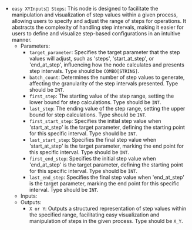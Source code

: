 - `easy XYInputs Steps`: This node is designed to facilitate the manipulation and visualization of step values within a given process, allowing users to specify and adjust the range of steps for operations. It abstracts the complexity of handling step intervals, making it easier for users to define and visualize step-based configurations in an intuitive manner.
    - Parameters:
        - `target_parameter`: Specifies the target parameter that the step values will adjust, such as 'steps', 'start_at_step', or 'end_at_step', influencing how the node calculates and presents step intervals. Type should be `COMBO[STRING]`.
        - `batch_count`: Determines the number of step values to generate, affecting the granularity of the step intervals presented. Type should be `INT`.
        - `first_step`: The starting value of the step range, setting the lower bound for step calculations. Type should be `INT`.
        - `last_step`: The ending value of the step range, setting the upper bound for step calculations. Type should be `INT`.
        - `first_start_step`: Specifies the initial step value when 'start_at_step' is the target parameter, defining the starting point for this specific interval. Type should be `INT`.
        - `last_start_step`: Specifies the final step value when 'start_at_step' is the target parameter, marking the end point for this specific interval. Type should be `INT`.
        - `first_end_step`: Specifies the initial step value when 'end_at_step' is the target parameter, defining the starting point for this specific interval. Type should be `INT`.
        - `last_end_step`: Specifies the final step value when 'end_at_step' is the target parameter, marking the end point for this specific interval. Type should be `INT`.
    - Inputs:
    - Outputs:
        - `X or Y`: Outputs a structured representation of step values within the specified range, facilitating easy visualization and manipulation of steps in the given process. Type should be `X_Y`.
